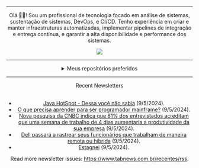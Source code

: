 <div align="center">
<hr>
<p>Olá 👋🏾! Sou um profissional de tecnologia focado em análise de sistemas, sustentação de sistemas, DevOps, e CI/CD. Tenho experiência em criar e manter infraestruturas automatizadas, implementar pipelines de integração e entrega contínua, e garantir a alta disponibilidade e performance dos sistemas.</p>
  <img src="https://media.giphy.com/media/yAGIvCiwPJn5C/giphy.gif">
<hr>
  <details>
  <summary>Meus repositórios preferidos</summary>
  <br />
  Alguns dos meus melhores repositórios:
  <br />
<br />
  <ul><li><a href=https://github.com/RxJSVini/aluratube target="_blank" rel="noopener noreferrer">RxJSVini/aluratube</a> (<b>0</b> ✨ and <b>0</b> 🍴): Aluratube - Desenvolvido durante a imersão React da Alura no final de 2022</li><li><a href=https://github.com/RxJSVini/nlw-ia target="_blank" rel="noopener noreferrer">RxJSVini/nlw-ia</a> (<b>0</b> ✨ and <b>0</b> 🍴): Projeto desenvolvido durante a NLW IA - Usando a API da OPENAI</li>
<li>More coming soon :).</li>
</ul>
  </details>
  <hr/>
    <summary>Recent Newsletters</summary>
  <br />
  <ul>
    <li><a href=https://www.tabnews.com.br/Aurinho/hotspot-java-dessa-voce-nao-sabia target="_blank" rel="noopener noreferrer">Java HotSpot  - Dessa você não sabia</a> (9/5/2024).</li><li><a href=https://www.tabnews.com.br/elainenunes/o-que-precisa-aprender-para-ser-programador-mainframe target="_blank" rel="noopener noreferrer">O que precisa aprender para ser programador mainframe?</a> (9/5/2024).</li><li><a href=https://www.tabnews.com.br/NewsletterOficial/nova-pesquisa-da-cnbc-indica-que-81-por-cento-dos-entrevistados-acreditam-que-uma-semana-de-trabalho-de-4-dias-aumentaria-a-produtividade-da-sua-empresa target="_blank" rel="noopener noreferrer">Nova pesquisa da CNBC indica que 81% dos entrevistados acreditam que uma semana de trabalho de 4 dias aumentaria a produtividade da sua empresa</a> (9/5/2024).</li><li><a href=https://www.tabnews.com.br/NewsletterOficial/dell-passara-a-rastrear-seus-funcionarios-que-trabalham-de-maneira-remota-ou-hibrida target="_blank" rel="noopener noreferrer">Dell passará a rastrear seus funcionários que trabalham de maneira remota ou híbrida</a> (9/5/2024).</li><li><a href=https://www.tabnews.com.br/akamai/estagnei target="_blank" rel="noopener noreferrer">Estagnei</a> (9/5/2024).</li>
  </ul>
<p>Read more newsletter issues: <a href="https://www.tabnews.com.br/recentes/rss">https://www.tabnews.com.br/recentes/rss</a>.</p>
  </details>
